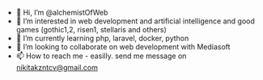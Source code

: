 - 👋 Hi, I’m @alchemistOfWeb
- 👀 I’m interested in web development and artificial intelligence and good games (gothic1,2, risen1, stellaris and others)
- 🌱 I’m currently learning php, laravel, docker, python
- 💞️ I’m looking to collaborate on web development with Mediasoft
- 📫 How to reach me - easilly. send me message on nikitakzntcv@gmail.com

<!---
alchemistOfWeb/alchemistOfWeb is a ✨ special ✨ repository because its `README.md` (this file) appears on your GitHub profile.
You can click the Preview link to take a look at your changes.
--->
